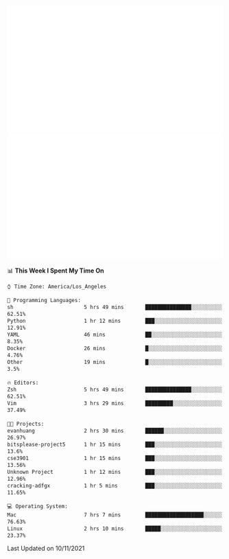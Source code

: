 <a href="https://github.com/jstrieb/github-stats">
 
![](https://github.com/evanhuang117/github-stats/blob/master/generated/overview.svg)
![](https://github.com/evanhuang117/github-stats/blob/master/generated/languages.svg)

</a>

<!--START_SECTION:waka-->
📊 **This Week I Spent My Time On** 

```text
⌚︎ Time Zone: America/Los_Angeles

💬 Programming Languages: 
sh                       5 hrs 49 mins       ███████████████░░░░░░░░░░   62.51% 
Python                   1 hr 12 mins        ███░░░░░░░░░░░░░░░░░░░░░░   12.91% 
YAML                     46 mins             ██░░░░░░░░░░░░░░░░░░░░░░░   8.35% 
Docker                   26 mins             █░░░░░░░░░░░░░░░░░░░░░░░░   4.76% 
Other                    19 mins             █░░░░░░░░░░░░░░░░░░░░░░░░   3.5%

🔥 Editors: 
Zsh                      5 hrs 49 mins       ███████████████░░░░░░░░░░   62.51% 
Vim                      3 hrs 29 mins       █████████░░░░░░░░░░░░░░░░   37.49%

🐱‍💻 Projects: 
evanhuang                2 hrs 30 mins       ██████░░░░░░░░░░░░░░░░░░░   26.97% 
bitsplease-project5      1 hr 15 mins        ███░░░░░░░░░░░░░░░░░░░░░░   13.6% 
cse3901                  1 hr 15 mins        ███░░░░░░░░░░░░░░░░░░░░░░   13.56% 
Unknown Project          1 hr 12 mins        ███░░░░░░░░░░░░░░░░░░░░░░   12.96% 
cracking-adfgx           1 hr 5 mins         ███░░░░░░░░░░░░░░░░░░░░░░   11.65%

💻 Operating System: 
Mac                      7 hrs 7 mins        ███████████████████░░░░░░   76.63% 
Linux                    2 hrs 10 mins       █████░░░░░░░░░░░░░░░░░░░░   23.37%

```


 Last Updated on 10/11/2021
<!--END_SECTION:waka-->
